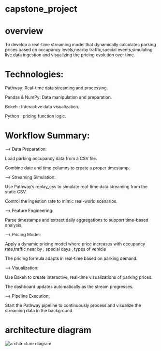 # capstone_project                 

# overview

To develop a real-time streaming model that dynamically calculates parking prices based on occupancy levels,nearby traffic,special events,simulating live data ingestion and visualizing the pricing evolution over time.

# Technologies:

Pathway: Real-time data streaming and processing.

Pandas & NumPy: Data manipulation and preparation.

Bokeh : Interactive data visualization.

Python :  pricing function logic.


# Workflow Summary:
--> Data Preparation:

Load parking occupancy data from a CSV file.

Combine date and time columns to create a proper timestamp.

--> Streaming Simulation:

Use Pathway’s replay_csv to simulate real-time data streaming from the static CSV.

Control the ingestion rate to mimic real-world scenarios.

--> Feature Engineering:

Parse timestamps and extract daily aggregations to support time-based analysis.

--> Pricing Model:

Apply a  dynamic pricing model where price increases with occupancy rate,traffic near by , special days , types of vehicle

The pricing formula adapts in real-time based on parking demand.

--> Visualization:

Use Bokeh  to create interactive, real-time visualizations of parking prices.

The dashboard updates automatically as the stream progresses.

--> Pipeline Execution:

Start the Pathway pipeline to continuously process and visualize the streaming data in the background.


# architecture diagram 

![architecture diagram](https://github.com/user-attachments/assets/b9d8bffc-8bab-4fbc-acb2-d0396eac2301)















               
               
